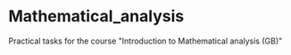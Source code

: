 # Mathematical_analysis
Practical tasks for the course "Introduction to Mathematical analysis (GB)"
